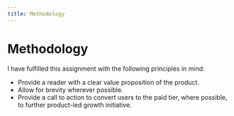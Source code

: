 ```yaml
---
title: Methodology
---
```


# Methodology 

I have fulfilled this assignment with the following principles in mind:

  * Provide a reader with a clear value proposition of the product.
  * Allow for brevity wherever possible.
  * Provide a call to action to convert users to the paid tier, where possible, to further product-led growth initiative.
